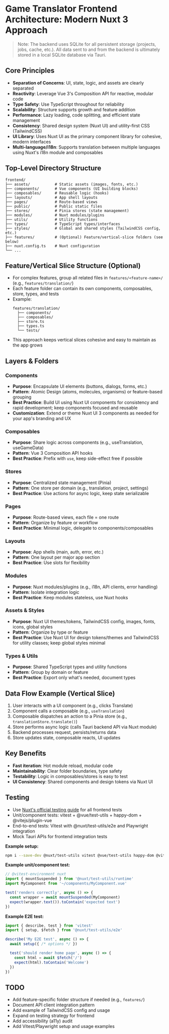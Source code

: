# Game Translator Frontend Architecture: Modern Nuxt 3 Approach

> Note: The backend uses SQLite for all persistent storage (projects, jobs, cache, etc.). All data sent to and from the backend is ultimately stored in a local SQLite database via Tauri.

## Core Principles
- **Separation of Concerns**: UI, state, logic, and assets are clearly separated
- **Reactivity**: Leverage Vue 3's Composition API for reactive, modular code
- **Type Safety**: Use TypeScript throughout for reliability
- **Scalability**: Structure supports growth and feature addition
- **Performance**: Lazy loading, code splitting, and efficient state management
- **Consistency**: Shared design system (Nuxt UI) and utility-first CSS (TailwindCSS)
- **UI Library**: Uses Nuxt UI as the primary component library for cohesive, modern interfaces
- **Multi-language/i18n**: Supports translation between multiple languages using Nuxt's i18n module and composables

## Top-Level Directory Structure

```
frontend/
├── assets/           # Static assets (images, fonts, etc.)
├── components/       # Vue components (UI building blocks)
├── composables/      # Reusable logic (hooks)
├── layouts/          # App shell layouts
├── pages/            # Route-based views
├── public/           # Public static files
├── stores/           # Pinia stores (state management)
├── modules/          # Nuxt modules/plugins
├── utils/            # Utility functions
├── types/            # TypeScript types/interfaces
├── styles/           # Global and shared styles (TailwindCSS config, etc.)
├── features/         # (Optional) Feature/vertical-slice folders (see below)
├── nuxt.config.ts    # Nuxt configuration
└── ...
```

## Feature/Vertical Slice Structure (Optional)
- For complex features, group all related files in `features/<feature-name>/` (e.g., `features/translation/`)
- Each feature folder can contain its own components, composables, store, types, and tests
- Example:
  ```
  features/translation/
    ├── components/
    ├── composables/
    ├── store.ts
    ├── types.ts
    └── tests/
  ```
- This approach keeps vertical slices cohesive and easy to maintain as the app grows

## Layers & Folders

### Components
- **Purpose**: Encapsulate UI elements (buttons, dialogs, forms, etc.)
- **Pattern**: Atomic Design (atoms, molecules, organisms) or feature-based grouping
- **Best Practice**: Build UI using Nuxt UI components for consistency and rapid development; keep components focused and reusable
- **Customization**: Extend or theme Nuxt UI 3 components as needed for your app's branding and UX

### Composables
- **Purpose**: Share logic across components (e.g., useTranslation, useGameData)
- **Pattern**: Vue 3 Composition API hooks
- **Best Practice**: Prefix with `use`, keep side-effect free if possible

### Stores
- **Purpose**: Centralized state management (Pinia)
- **Pattern**: One store per domain (e.g., translation, project, settings)
- **Best Practice**: Use actions for async logic, keep state serializable

### Pages
- **Purpose**: Route-based views, each file = one route
- **Pattern**: Organize by feature or workflow
- **Best Practice**: Minimal logic, delegate to components/composables

### Layouts
- **Purpose**: App shells (main, auth, error, etc.)
- **Pattern**: One layout per major app section
- **Best Practice**: Use slots for flexibility

### Modules
- **Purpose**: Nuxt modules/plugins (e.g., i18n, API clients, error handling)
- **Pattern**: Isolate integration logic
- **Best Practice**: Keep modules stateless, use Nuxt hooks

### Assets & Styles
- **Purpose**: Nuxt UI themes/tokens, TailwindCSS config, images, fonts, icons, global styles
- **Pattern**: Organize by type or feature
- **Best Practice**: Use Nuxt UI for design tokens/themes and TailwindCSS for utility classes; keep global styles minimal

### Types & Utils
- **Purpose**: Shared TypeScript types and utility functions
- **Pattern**: Group by domain or feature
- **Best Practice**: Export only what's needed, document types

## Data Flow Example (Vertical Slice)
1. User interacts with a UI component (e.g., clicks Translate)
2. Component calls a composable (e.g., `useTranslation`)
3. Composable dispatches an action to a Pinia store (e.g., `translationStore.translate()`)
4. Store performs async logic (calls Tauri backend API via Nuxt module)
5. Backend processes request, persists/returns data
6. Store updates state, composable reacts, UI updates

## Key Benefits
- **Fast iteration**: Hot module reload, modular code
- **Maintainability**: Clear folder boundaries, type safety
- **Testability**: Logic in composables/stores is easy to test
- **UI Consistency**: Shared components and design tokens via Nuxt UI

## Testing
- Use [Nuxt's official testing guide](https://nuxt.com/docs/getting-started/testing) for all frontend tests
- Unit/component tests: vitest + @vue/test-utils + happy-dom + @vitejs/plugin-vue
- End-to-end tests: Vitest with @nuxt/test-utils/e2e and Playwright integration
- Mock Tauri APIs for frontend integration tests

**Example setup:**
```bash
npm i --save-dev @nuxt/test-utils vitest @vue/test-utils happy-dom @vitejs/plugin-vue
```

**Example unit/component test:**
```ts
// @vitest-environment nuxt
import { mountSuspended } from '@nuxt/test-utils/runtime'
import MyComponent from '~/components/MyComponent.vue'

test('renders correctly', async () => {
  const wrapper = await mountSuspended(MyComponent)
  expect(wrapper.text()).toContain('expected text')
})
```

**Example E2E test:**
```ts
import { describe, test } from 'vitest'
import { setup, $fetch } from '@nuxt/test-utils/e2e'

describe('My E2E test', async () => {
  await setup({ /* options */ })

  test('should render home page', async () => {
    const html = await $fetch('/')
    expect(html).toContain('Welcome')
  })
})
```

## TODO
- Add feature-specific folder structure if needed (e.g., `features/`)
- Document API client integration pattern
- Add example of TailwindCSS config and usage
- Expand on testing strategy for frontend
- Add accessibility (a11y) audit
- Add Vitest/Playwright setup and usage examples
